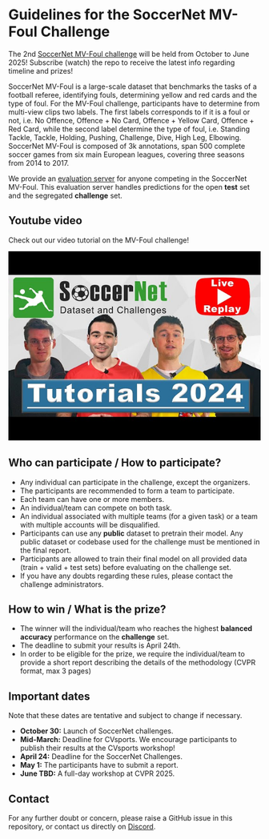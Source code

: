 # Guidelines for the SoccerNet MV-Foul Challenge

The 2nd [SoccerNet MV-Foul challenge]() will be held from October to June 2025!
Subscribe (watch) the repo to receive the latest info regarding timeline and prizes!

SoccerNet MV-Foul is a large-scale dataset that benchmarks the tasks of a football referee, identifying fouls, determining yellow and red cards and the type of foul.
For the MV-Foul challenge, participants have to determine from multi-view clips two labels. The first labels corresponds to if it is a foul or not, i.e. No Offence, Offence + No Card, Offence + Yellow Card, Offence + Red Card, while the second label determine the type of foul, i.e. Standing Tackle, Tackle, Holding, Pushing, Challenge, Dive, High Leg, Elbowing.
SoccerNet MV-Foul is composed of 3k annotations, span 500 complete soccer games from six main European leagues, covering three seasons from 2014 to 2017.

We provide an [evaluation server](www.google.com) for anyone competing in the SoccerNet MV-Foul. 
This evaluation server handles predictions for the open **test** set and the segregated **challenge** set.

## Youtube video

Check out our video tutorial on the MV-Foul challenge!

[![IMAGE ALT TEXT HERE](images/Thumbnail.jpg)](https://youtu.be/Ir-6D3j_lkA?si=Uwni8jngdsDQrf6w)

## Who can participate / How to participate?

 - Any individual can participate in the challenge, except the organizers.
 - The participants are recommended to form a team to participate.
 - Each team can have one or more members. 
 - An individual/team can compete on both task.
 - An individual associated with multiple teams (for a given task) or a team with multiple accounts will be disqualified.
 - Participants can use any **public** dataset to pretrain their model. Any public dataset or codebase used for the challenge must be mentioned in the final report.
 - Participants are allowed to train their final model on all provided data (train + valid + test sets) before evaluating on the challenge set.
 - If you have any doubts regarding these rules, please contact the challenge administrators.

## How to win / What is the prize?

 - The winner will the individual/team who reaches the highest **balanced accuracy** performance on the **challenge** set.
 - The deadline to submit your results is April 24th.
 - In order to be eligible for the prize, we require the individual/team to provide a short report describing the details of the methodology (CVPR format, max 3 pages)


## Important dates

Note that these dates are tentative and subject to change if necessary.

 - **October 30:** Launch of SoccerNet challenges.
 - **Mid-March:** Deadline for CVsports. We encourage participants to publish their results at the CVsports workshop! 
 - **April 24:** Deadline for the SoccerNet Challenges.
 - **May 1:** The participants have to submit a report.
 - **June TBD:** A full-day workshop at CVPR 2025.

## Contact

For any further doubt or concern, please raise a GitHub issue in this repository, or contact us directly on [Discord](https://discord.gg/SM8uHj9mkP).
